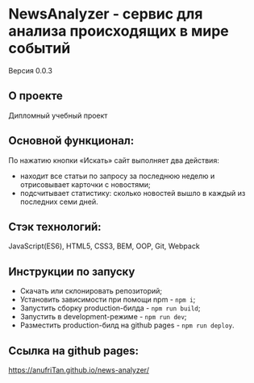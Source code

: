 # **NewsAnalyzer - сервис для анализа происходящих в мире событий**
Версия  0.0.3

## О проекте
Дипломный учебный проект  

## Основной функционал:
По нажатию кнопки «Искать» сайт выполняет два действия:
- находит все статьи по запросу за последнюю неделю и отрисовывает карточки с новостями;
- подсчитывает статистику: сколько новостей вышло в каждый из последних семи дней. 


## Стэк технологий:
JavaScript(ES6), HTML5, CSS3, BEM, OOP, Git, Webpack

## Инструкции по запуску
- Скачать или склонировать репозиторий;
- Установить зависимости при помощи npm - `npm i`;
- Запустить сборку production-билда - `npm run build`;
- Запустить в development-режиме - `npm run dev`;
- Разместить production-билд на github pages - `npm run deploy`.

## Ссылка на github pages:
https://anufriTan.github.io/news-analyzer/
